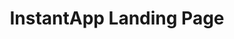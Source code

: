 ---
order: 3
title: "InstantApp Landing Page"
team: "Ahmed Hosna"
summary: "Instant App is a landing page built with HTML5, CSS3 and SASS. UI Design by UICookies.. Developed and implemented into an interactive web page by me."
year: "2018"
banner: "/IA-banner.png"
roles:
  - "UI development"

tech:
  - "HTML5"
  - "CSS3"
  - "SASS"
  - "CSS Animation"
link: "https://instant-app-landing-page.netlify.app/"
# banner: ""
category: recent
thumb: "recent-003.png"
links:
  - live: "https://instant-app-landing-page.netlify.app/"
  - code: "https://github.com/ahmedhosna95/instant-app-landing-page"
scope: "s-portfolio-item"
---